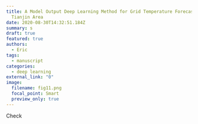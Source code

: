 ```yaml
---
title: A Model Output Deep Learning Method for Grid Temperature Forecasts in
  Tianjin Area
date: 2020-08-30T14:32:51.184Z
summary: s
draft: true
featured: true
authors:
  - Eric
tags:
  - manuscript
categories:
  - deep learning
external_link: "0"
image:
  filename: fig11.png
  focal_point: Smart
  preview_only: true
---
```

Check
